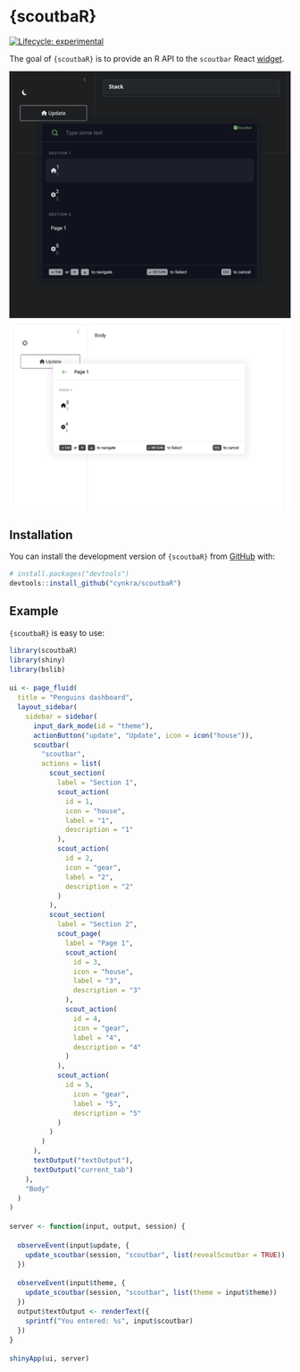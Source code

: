 
<!-- README.md is generated from README.Rmd. Please edit that file -->

# {scoutbaR}

<!-- badges: start -->

[![Lifecycle:
experimental](https://img.shields.io/badge/lifecycle-experimental-orange.svg)](https://lifecycle.r-lib.org/articles/stages.html#experimental)
<!-- badges: end -->

The goal of `{scoutbaR}` is to provide an R API to the `scoutbar` React
[widget](https://www.scoutbar.co/).

![](./man/figures/scoutbar-dark.png)
![](./man/figures/scoutbar-light.png)

## Installation

You can install the development version of `{scoutbaR}` from
[GitHub](https://github.com/) with:

``` r
# install.packages("devtools")
devtools::install_github("cynkra/scoutbaR")
```

## Example

`{scoutbaR}` is easy to use:

``` r
library(scoutbaR)
library(shiny)
library(bslib)

ui <- page_fluid(
  title = "Penguins dashboard",
  layout_sidebar(
    sidebar = sidebar(
      input_dark_mode(id = "theme"),
      actionButton("update", "Update", icon = icon("house")),
      scoutbar(
        "scoutbar",
        actions = list(
          scout_section(
            label = "Section 1",
            scout_action(
              id = 1,
              icon = "house",
              label = "1",
              description = "1"
            ),
            scout_action(
              id = 2,
              icon = "gear",
              label = "2",
              description = "2"
            )
          ),
          scout_section(
            label = "Section 2",
            scout_page(
              label = "Page 1",
              scout_action(
                id = 3,
                icon = "house",
                label = "3",
                description = "3"
              ),
              scout_action(
                id = 4,
                icon = "gear",
                label = "4",
                description = "4"
              )
            ),
            scout_action(
              id = 5,
                icon = "gear",
                label = "5",
                description = "5"
            )
          )
        )
      ),
      textOutput("textOutput"),
      textOutput("current_tab")
    ),
    "Body"
  )
)

server <- function(input, output, session) {

  observeEvent(input$update, {
    update_scoutbar(session, "scoutbar", list(revealScoutbar = TRUE))
  })

  observeEvent(input$theme, {
    update_scoutbar(session, "scoutbar", list(theme = input$theme))
  })
  output$textOutput <- renderText({
    sprintf("You entered: %s", input$scoutbar)
  })
}

shinyApp(ui, server)
```
